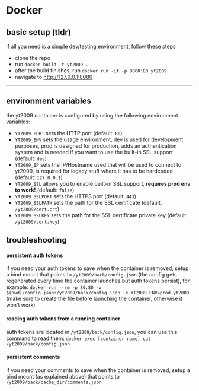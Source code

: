 # Docker
## basic setup (tldr)
if all you need is a simple dev/testing environment, follow these steps
- clone the repo
- run `docker build -t yt2009 .`
- after the build finishes, run `docker run -it -p 8080:80 yt2009`
- navigate to http://127.0.0.1:8080

---

## environment variables
the yt2009 container is configured by using the following environment variables:
- `YT2009_PORT` sets the HTTP port (default: `80`)
- `YT2009_ENV` sets the usage environment, dev is used for development purposes, prod is designed for production, adds an authentication system and is needed if you want to use the built-in SSL support (default: `dev`)
- `YT2009_IP` sets the IP/Hostname used that will be used to connect to yt2009, is required for legacy stuff where it has to be hardcoded (default: `127.0.0.1`)
- `YT2009_SSL` allows you to enable built-in SSL support, **requires prod env to work!** (default: `false`)
- `YT2009_SSLPORT` sets the HTTPS port (default: `443`)
- `YT2009_SSLPATH` sets the path for the SSL certificate (default: `/yt2009/cert.crt`)
- `YT2009_SSLKEY` sets the path for the SSL certificate private key (default: `/yt2009/cert.key`)

## troubleshooting
#### persistent auth tokens

if you need your auth tokens to save when the container is removed, setup a bind mount that points to `/yt2009/back/config.json` (the config gets regenerated every time the container launches but auth tokens persist), for example: `docker run --rm -p 80:80 -v $(pwd)/config.json:/yt2009/back/config.json -e YT2009_ENV=prod yt2009` (make sure to create the file before launching the container, otherwise it won't work)

#### reading auth tokens from a running container

auth tokens are located in `/yt2009/back/config.json`, you can use this command to read them: `docker exec [container name] cat /yt2009/back/config.json`

#### persistent comments

if you need your comments to save when the container is removed, setup a bind mount (as explained above) that points to `/yt2009/back/cache_dir/comments.json`